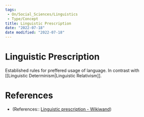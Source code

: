 ```yaml
---
tags:
 - On/Social_Sciences/Linguistics
 - Type/Concept
title: Linguistic Prescription
date: "2022-07-18"
date modified: "2022-07-18"
---
```


# Linguistic Prescription
Established rules for preffered usage of language. In contrast with [[Linguistic Determinism|Linguistic Relativism]].

# References
- (References:: [Linguistic prescription - Wikiwand](https://www.wikiwand.com/en/Linguistic_prescription))
